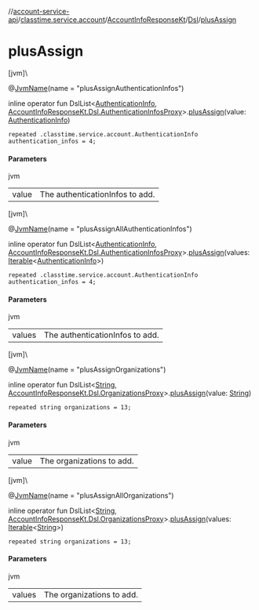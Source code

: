 //[account-service-api](../../../../index.md)/[classtime.service.account](../../index.md)/[AccountInfoResponseKt](../index.md)/[Dsl](index.md)/[plusAssign](plus-assign.md)

# plusAssign

[jvm]\

@[JvmName](https://kotlinlang.org/api/latest/jvm/stdlib/kotlin.jvm/-jvm-name/index.html)(name = &quot;plusAssignAuthenticationInfos&quot;)

inline operator fun DslList&lt;[AuthenticationInfo](../../-authentication-info/index.md), [AccountInfoResponseKt.Dsl.AuthenticationInfosProxy](-authentication-infos-proxy/index.md)&gt;.[plusAssign](plus-assign.md)(value: [AuthenticationInfo](../../-authentication-info/index.md))

<code>repeated .classtime.service.account.AuthenticationInfo authentication_infos = 4;</code>

#### Parameters

jvm

| | |
|---|---|
| value | The authenticationInfos to add. |

[jvm]\

@[JvmName](https://kotlinlang.org/api/latest/jvm/stdlib/kotlin.jvm/-jvm-name/index.html)(name = &quot;plusAssignAllAuthenticationInfos&quot;)

inline operator fun DslList&lt;[AuthenticationInfo](../../-authentication-info/index.md), [AccountInfoResponseKt.Dsl.AuthenticationInfosProxy](-authentication-infos-proxy/index.md)&gt;.[plusAssign](plus-assign.md)(values: [Iterable](https://kotlinlang.org/api/latest/jvm/stdlib/kotlin.collections/-iterable/index.html)&lt;[AuthenticationInfo](../../-authentication-info/index.md)&gt;)

<code>repeated .classtime.service.account.AuthenticationInfo authentication_infos = 4;</code>

#### Parameters

jvm

| | |
|---|---|
| values | The authenticationInfos to add. |

[jvm]\

@[JvmName](https://kotlinlang.org/api/latest/jvm/stdlib/kotlin.jvm/-jvm-name/index.html)(name = &quot;plusAssignOrganizations&quot;)

inline operator fun DslList&lt;[String](https://kotlinlang.org/api/latest/jvm/stdlib/kotlin/-string/index.html), [AccountInfoResponseKt.Dsl.OrganizationsProxy](-organizations-proxy/index.md)&gt;.[plusAssign](plus-assign.md)(value: [String](https://kotlinlang.org/api/latest/jvm/stdlib/kotlin/-string/index.html))

<code>repeated string organizations = 13;</code>

#### Parameters

jvm

| | |
|---|---|
| value | The organizations to add. |

[jvm]\

@[JvmName](https://kotlinlang.org/api/latest/jvm/stdlib/kotlin.jvm/-jvm-name/index.html)(name = &quot;plusAssignAllOrganizations&quot;)

inline operator fun DslList&lt;[String](https://kotlinlang.org/api/latest/jvm/stdlib/kotlin/-string/index.html), [AccountInfoResponseKt.Dsl.OrganizationsProxy](-organizations-proxy/index.md)&gt;.[plusAssign](plus-assign.md)(values: [Iterable](https://kotlinlang.org/api/latest/jvm/stdlib/kotlin.collections/-iterable/index.html)&lt;[String](https://kotlinlang.org/api/latest/jvm/stdlib/kotlin/-string/index.html)&gt;)

<code>repeated string organizations = 13;</code>

#### Parameters

jvm

| | |
|---|---|
| values | The organizations to add. |
